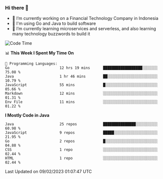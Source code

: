 ### Hi there 👋

<!--
**mazzama/mazzama** is a ✨ _special_ ✨ repository because its `README.md` (this file) appears on your GitHub profile.

Here are some ideas to get you started:

- 🔭 I’m currently working on ...
- 🌱 I’m currently learning ...
- 👯 I’m looking to collaborate on ...
- 🤔 I’m looking for help with ...
- 💬 Ask me about ...
- 📫 How to reach me: ...
- 😄 Pronouns: ...
- ⚡ Fun fact: ...
-->

- 🔭 I’m currently working on a Financial Technology Company in Indonesia
- :gun: I'm using Go and Java to build software
- 🌱 I’m currently learning microservices and serverless, and also learning many technology buzzwords to build it

<!--START_SECTION:waka-->
![Code Time](http://img.shields.io/badge/Code%20Time-2%2C551%20hrs%2024%20mins-blue)

📊 **This Week I Spent My Time On** 

```text
💬 Programming Languages: 
Go                       12 hrs 19 mins      ██████████████████░░░░░░░   75.08 % 
Java                     1 hr 46 mins        ██░░░░░░░░░░░░░░░░░░░░░░░   10.79 % 
JavaScript               55 mins             █░░░░░░░░░░░░░░░░░░░░░░░░   05.66 % 
Markdown                 12 mins             ░░░░░░░░░░░░░░░░░░░░░░░░░   01.31 % 
Env File                 11 mins             ░░░░░░░░░░░░░░░░░░░░░░░░░   01.22 % 

```

**I Mostly Code in Java** 

```text
Java                     25 repos            ███████████████░░░░░░░░░░   60.98 % 
JavaScript               9 repos             █████░░░░░░░░░░░░░░░░░░░░   21.95 % 
Go                       2 repos             █░░░░░░░░░░░░░░░░░░░░░░░░   04.88 % 
CSS                      1 repo              ░░░░░░░░░░░░░░░░░░░░░░░░░   02.44 % 
HTML                     1 repo              ░░░░░░░░░░░░░░░░░░░░░░░░░   02.44 % 

```



 Last Updated on 09/02/2023 01:07:47 UTC
<!--END_SECTION:waka-->
